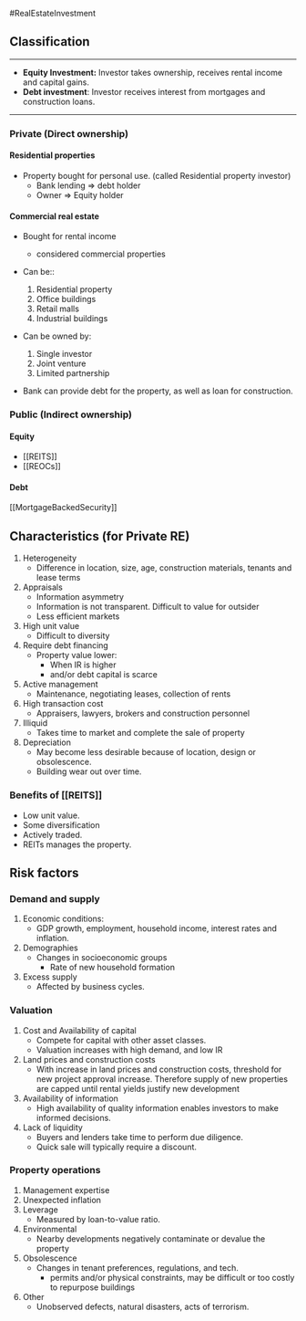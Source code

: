 #RealEstateInvestment 

## Classification 

---
- **Equity Investment:**  Investor takes ownership, receives rental income and capital gains. 
- **Debt investment**: Investor receives interest from mortgages and construction loans. 
---

### Private (Direct ownership)
#### Residential properties 
- Property bought for personal use. (called Residential property investor)
	- Bank lending => debt holder 
	- Owner => Equity holder 
#### Commercial real estate 
- Bought for rental income 
	- considered commercial properties 
- Can be:: 
	1. Residential property 
	2. Office buildings 
	3. Retail malls 
	4. Industrial buildings 
- Can be owned by: 
	1. Single investor 
	2. Joint venture 
	3. Limited partnership 

- Bank can provide debt for the property, as well as loan for construction. 

### Public (Indirect ownership)

#### Equity 
- [[REITS]]
- [[REOCs]]

#### Debt 
[[MortgageBackedSecurity]]

## Characteristics (for Private RE)
1. Heterogeneity
   - Difference in location, size, age, construction materials, tenants and lease terms 
2. Appraisals 
   - Information asymmetry 
   - Information is not transparent. Difficult to value for outsider 
    - Less efficient markets 
3. High unit value 
   - Difficult to diversity 
4. Require debt financing
   - Property value lower: 
	    - When IR is higher  
	    - and/or debt capital is scarce
5. Active management 
   - Maintenance, negotiating leases, collection of rents 
6. High transaction cost 
   - Appraisers, lawyers, brokers and construction personnel 
7. Illiquid 
   - Takes time to market and complete the sale of property 
8. Depreciation 
   - May become less desirable because of location, design or obsolescence. 
   - Building wear out over time. 


### Benefits of [[REITS]] 
- Low unit value. 
- Some diversification  
- Actively traded. 
- REITs manages the property. 

## Risk factors 

### Demand and supply 
1. Economic conditions: 
   - GDP growth, employment, household income, interest rates and inflation. 
2. Demographies 
   - Changes in socioeconomic groups
     - Rate of new household formation 
3. Excess supply 
   - Affected by business cycles. 
### Valuation 
1. Cost and Availability of capital 
   - Compete for capital with other asset classes. 
   - Valuation increases with high demand, and low IR
2. Land prices and construction costs 
   - With increase in land prices and construction costs, threshold for new project approval increase. Therefore supply of new properties are capped until rental yields justify new development 
3. Availability of information 
   - High availability of quality information enables investors to make informed decisions. 
4. Lack of liquidity 
   - Buyers and lenders take time to perform due diligence. 
   - Quick sale will typically require a discount. 
### Property operations 
1. Management expertise 
2. Unexpected inflation 
3. Leverage 
   - Measured by loan-to-value ratio. 
4. Environmental 
   - Nearby developments negatively contaminate or devalue the property
5. Obsolescence 
   - Changes in tenant preferences, regulations, and tech.
     - permits and/or physical constraints, may be difficult or too costly to repurpose buildings 
6. Other
   - Unobserved defects, natural disasters, acts of terrorism. 